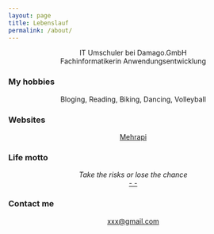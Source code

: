 ```yaml
---
layout: page
title: Lebenslauf
permalink: /about/
---
```




<!-- <p align="center">
<img src="https://avatars0.githubusercontent.com/u/72214216?s=400&u=06da18414a334c7527010b46cdf7f0fe7945f894&v=4">
</p> -->


<center>IT Umschuler bei Damago.GmbH</center>

<center>Fachinformatikerin Anwendungsentwicklung</center>
<center></center>

### My hobbies

<center>Bloging, Reading, Biking, Dancing, Volleyball</center>

### Websites
<center><a href="http://mehrapi.github.io">Mehrapi</a></center>


### Life motto

<center><i>Take the risks or lose the chance</i></center>	
<center><a href="">- -</a></center>

### Contact me

<center> <a href="mailto:xxxx@gmail.com">xxx@gmail.com</a></center>
